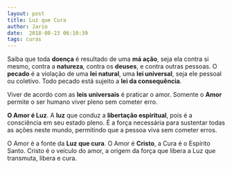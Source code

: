 ```yaml
---
layout: post
title: Luz que Cura
author: Jario
date:  2018-08-23 06:10:39
tags: curas
---
```

Saiba que toda **doença** é resultado de uma **má ação**, seja ela contra si mesmo, contra a **natureza**, contra os **deuses**, e contra outras pessoas. O **pecado** é a violação de uma **lei natural**, uma **lei universal**, seja ele pessoal ou coletivo. Todo pecado está sujeito a **lei da consequência**.

Viver de acordo com as **leis universais** é praticar o amor. Somente o **Amor** permite o ser humano viver pleno sem cometer erro.

**O Amor é Luz**. A **luz** que conduz a **libertação espiritual**, pois é a consciência em seu estado pleno. É a força necessária para sustentar todas as ações neste mundo, permitindo que a pessoa viva sem cometer erros.

O Amor é a fonte da **Luz que cura**. O Amor é **Cristo**, a Cura é o Espírito Santo. Cristo é o veículo do amor, a origem da força que libera a Luz que transmuta, libera e cura.